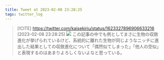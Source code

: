 ```yaml
---
title: Tweet at 2023-02-08 23:28:25
tags: twitter_log
---
```


> [!CITE] https://twitter.com/kaisekiriu/status/1623327896906633216 (2023-02-08 23:28:25)
> ![](https://twitter.com/kaisekiriu/status/1623327896906633216)
> この記事の中でも例としてまさに生物の収斂進化が挙げられているけど、系統的に離れた生物が同じようなニッチに進出した結果としての収斂進化について「偶然似てしまった」「他人の空似」と表現するのはあまりよろしくないよなと思っている。
